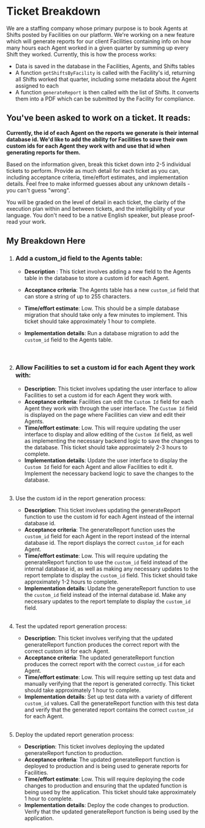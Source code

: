 # Ticket Breakdown

We are a staffing company whose primary purpose is to book Agents at Shifts posted by Facilities on our platform. We're working on a new feature which will generate reports for our client Facilities containing info on how many hours each Agent worked in a given quarter by summing up every Shift they worked. Currently, this is how the process works:

- Data is saved in the database in the Facilities, Agents, and Shifts tables
- A function `getShiftsByFacility` is called with the Facility's id, returning all Shifts worked that quarter, including some metadata about the Agent assigned to each
- A function `generateReport` is then called with the list of Shifts. It converts them into a PDF which can be submitted by the Facility for compliance.

## You've been asked to work on a ticket. It reads:

**Currently, the id of each Agent on the reports we generate is their internal database id. We'd like to add the ability for Facilities to save their own custom ids for each Agent they work with and use that id when generating reports for them.**

Based on the information given, break this ticket down into 2-5 individual tickets to perform. Provide as much detail for each ticket as you can, including acceptance criteria, time/effort estimates, and implementation details. Feel free to make informed guesses about any unknown details - you can't guess "wrong".

You will be graded on the level of detail in each ticket, the clarity of the execution plan within and between tickets, and the intelligibility of your language. You don't need to be a native English speaker, but please proof-read your work.

## My Breakdown Here

1. ### Add a custom_id field to the Agents table:

   - **Description** : This ticket involves adding a new field to the Agents table in the database to store a custom id for each Agent.
   - **Acceptance criteria**: The Agents table has a new `custom_id` field that can store a string of up to 255 characters.
   - **Time/effort estimate**: Low. This should be a simple database migration that should take only a few minutes to implement. This ticket should take approximately 1 hour to complete.
   - **Implementation details**: Run a database migration to add the `custom_id` field to the Agents table.

     <br/>

2. ### Allow Facilities to set a custom id for each Agent they work with:

   - **Description**: This ticket involves updating the user interface to allow Facilities to set a custom id for each Agent they work with.
   - **Acceptance criteria**: Facilities can edit the `Custom Id` field for each Agent they work with through the user interface. The `Custom Id` field is displayed on the page where Facilities can view and edit their Agents.
   - **Time/effort estimate**: Low. This will require updating the user interface to display and allow editing of the `Custom Id` field, as well as implementing the necessary backend logic to save the changes to the database. This ticket should take approximately 2-3 hours to complete.
   - **Implementation details**: Update the user interface to display the `Custom Id` field for each Agent and allow Facilities to edit it. Implement the necessary backend logic to save the changes to the database.

   <br/>

3. Use the custom id in the report generation process:

   - **Description**: This ticket involves updating the generateReport function to use the custom id for each Agent instead of the internal database id.
   - **Acceptance criteria**: The generateReport function uses the `custom_id` field for each Agent in the report instead of the internal database id. The report displays the correct `custom_id` for each Agent.
   - **Time/effort estimate**: Low. This will require updating the generateReport function to use the `custom_id` field instead of the internal database id, as well as making any necessary updates to the report template to display the `custom_id` field. This ticket should take approximately 1-2 hours to complete.
   - **Implementation details**: Update the generateReport function to use the `custom_id` field instead of the internal database id. Make any necessary updates to the report template to display the `custom_id` field.

    <br/>

4. Test the updated report generation process:

   - **Description**: This ticket involves verifying that the updated generateReport function produces the correct report with the correct custom id for each Agent.
   - **Acceptance criteria**: The updated generateReport function produces the correct report with the correct `custom_id` for each Agent.
   - **Time/effort estimate**: Low. This will require setting up test data and manually verifying that the report is generated correctly. This ticket should take approximately 1 hour to complete.
   - **Implementation details**: Set up test data with a variety of different `custom_id` values. Call the generateReport function with this test data and verify that the generated report contains the correct `custom_id` for each Agent.

    <br/>

5. Deploy the updated report generation process:

   - **Description**: This ticket involves deploying the updated generateReport function to production.
   - **Acceptance criteria**: The updated generateReport function is deployed to production and is being used to generate reports for Facilities.
   - **Time/effort estimate**: Low. This will require deploying the code changes to production and ensuring that the updated function is being used by the application. This ticket should take approximately 1 hour to complete.
   - **Implementation details**: Deploy the code changes to production. Verify that the updated generateReport function is being used by the application.
